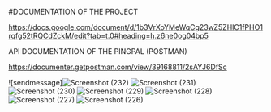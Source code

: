#DOCUMENTATION OF THE PROJECT

https://docs.google.com/document/d/1b3VrXoYMeWqCg23wZ5ZHlC1fPHO1rqfg52tRQCdZckM/edit?tab=t.0#heading=h.z6ne0og04bp5

API DOCUMENTATION OF THE PINGPAL (POSTMAN)

https://documenter.getpostman.com/view/39168811/2sAYJ6DfSc




![sendmessage]![Screenshot (232)](https://github.com/user-attachments/assets/5eeafef5-f60d-4ea4-afca-21b48c7f6b2a)
![Screenshot (231)](https://github.com/user-attachments/assets/a4259a98-5059-4257-8f37-3e5e9ca4780c)
![Screenshot (230)](https://github.com/user-attachments/assets/03c304dd-483a-48d9-bfee-36ea38e3b9bf)
![Screenshot (229)](https://github.com/user-attachments/assets/510e651e-dac5-4ad4-9c46-51b92147b7e6)
![Screenshot (228)](https://github.com/user-attachments/assets/b18062ee-acae-49ac-abea-e1ed0b784a5c)
![Screenshot (227)](https://github.com/user-attachments/assets/0157b024-7946-4efc-af93-ebcfcbf47acf)
![Screenshot (226)](https://github.com/user-attachments/assets/75805115-6563-4bfc-83a3-f7df61aba9d0)








